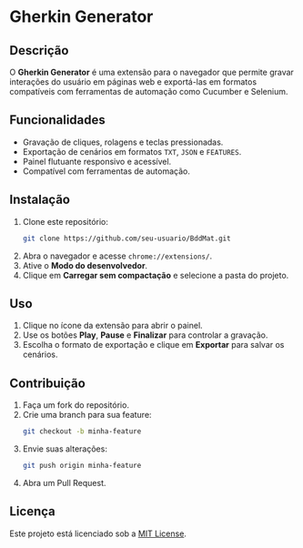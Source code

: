 # Gherkin Generator

## Descrição
O **Gherkin Generator** é uma extensão para o navegador que permite gravar interações do usuário em páginas web e exportá-las em formatos compatíveis com ferramentas de automação como Cucumber e Selenium.

## Funcionalidades
- Gravação de cliques, rolagens e teclas pressionadas.
- Exportação de cenários em formatos `TXT`, `JSON` e `FEATURES`.
- Painel flutuante responsivo e acessível.
- Compatível com ferramentas de automação.

## Instalação
1. Clone este repositório:
   ```bash
   git clone https://github.com/seu-usuario/BddMat.git
   ```
2. Abra o navegador e acesse `chrome://extensions/`.
3. Ative o **Modo do desenvolvedor**.
4. Clique em **Carregar sem compactação** e selecione a pasta do projeto.

## Uso
1. Clique no ícone da extensão para abrir o painel.
2. Use os botões **Play**, **Pause** e **Finalizar** para controlar a gravação.
3. Escolha o formato de exportação e clique em **Exportar** para salvar os cenários.

## Contribuição
1. Faça um fork do repositório.
2. Crie uma branch para sua feature:
   ```bash
   git checkout -b minha-feature
   ```
3. Envie suas alterações:
   ```bash
   git push origin minha-feature
   ```
4. Abra um Pull Request.

## Licença
Este projeto está licenciado sob a [MIT License](LICENSE).

